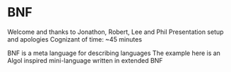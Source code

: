 # BNF 
Welcome and thanks to Jonathon, Robert, Lee and Phil
Presentation setup and apologies
Cognizant of time: ~45 minutes

BNF is a meta language for describing languages
The example here is an Algol inspired mini-language written in extended BNF


